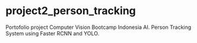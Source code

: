 # project2_person_tracking
Portofolio project Computer Vision Bootcamp Indonesia AI. Person Tracking System using Faster RCNN and YOLO.
